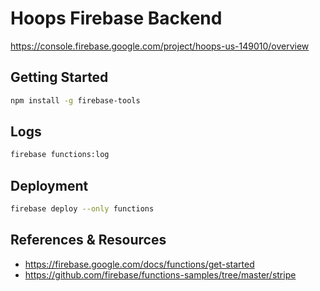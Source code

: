 # Hoops Firebase Backend
https://console.firebase.google.com/project/hoops-us-149010/overview

## Getting Started
```sh
npm install -g firebase-tools
```

## Logs
```sh
firebase functions:log
```

## Deployment
```sh
firebase deploy --only functions
```

## References & Resources
* https://firebase.google.com/docs/functions/get-started
* https://github.com/firebase/functions-samples/tree/master/stripe


